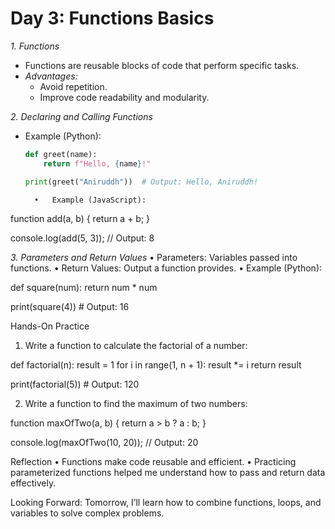 # Day 3: Functions Basics  

*1. Functions*  
- Functions are reusable blocks of code that perform specific tasks.  
- *Advantages:*  
  - Avoid repetition.  
  - Improve code readability and modularity.  

*2. Declaring and Calling Functions*  
- Example (Python):  
  ```python
  def greet(name):
      return f"Hello, {name}!"

  print(greet("Aniruddh"))  # Output: Hello, Aniruddh!

	•	Example (JavaScript):

function add(a, b) {
    return a + b;
}

console.log(add(5, 3));  // Output: 8

*3. Parameters and Return Values*
•	Parameters: Variables passed into functions.
	•	Return Values: Output a function provides.
	•	Example (Python):

def square(num):
    return num * num

print(square(4))  # Output: 16

Hands-On Practice
1.	Write a function to calculate the factorial of a number:

def factorial(n):
    result = 1
    for i in range(1, n + 1):
        result *= i
    return result

print(factorial(5))  # Output: 120


2.	Write a function to find the maximum of two numbers:

function maxOfTwo(a, b) {
    return a > b ? a : b;
}

console.log(maxOfTwo(10, 20));  // Output: 20

Reflection
	•	Functions make code reusable and efficient.
	•	Practicing parameterized functions helped me understand how to pass and return data effectively.

Looking Forward:
Tomorrow, I’ll learn how to combine functions, loops, and variables to solve complex problems.

